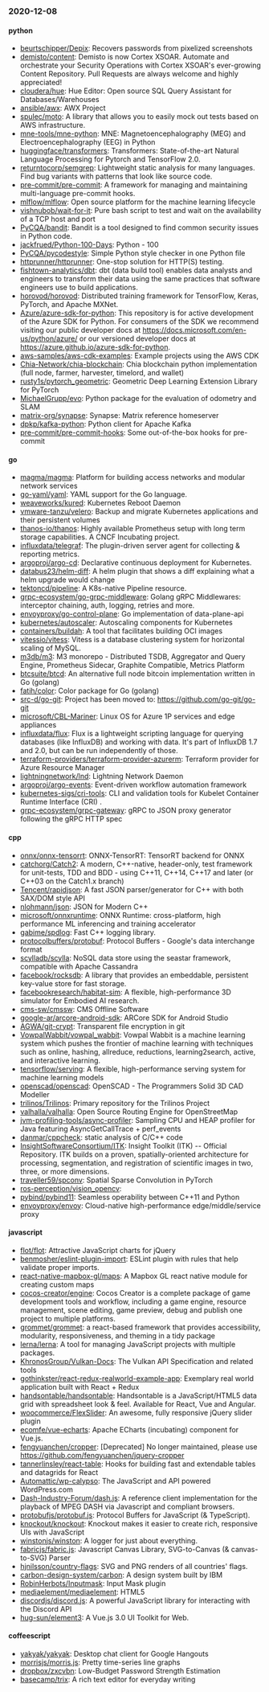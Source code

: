 ### 2020-12-08

#### python
* [beurtschipper/Depix](https://github.com/beurtschipper/Depix): Recovers passwords from pixelized screenshots
* [demisto/content](https://github.com/demisto/content): Demisto is now Cortex XSOAR. Automate and orchestrate your Security Operations with Cortex XSOAR's ever-growing Content Repository. Pull Requests are always welcome and highly appreciated!
* [cloudera/hue](https://github.com/cloudera/hue): Hue Editor: Open source SQL Query Assistant for Databases/Warehouses
* [ansible/awx](https://github.com/ansible/awx): AWX Project
* [spulec/moto](https://github.com/spulec/moto): A library that allows you to easily mock out tests based on AWS infrastructure.
* [mne-tools/mne-python](https://github.com/mne-tools/mne-python): MNE: Magnetoencephalography (MEG) and Electroencephalography (EEG) in Python
* [huggingface/transformers](https://github.com/huggingface/transformers): Transformers: State-of-the-art Natural Language Processing for Pytorch and TensorFlow 2.0.
* [returntocorp/semgrep](https://github.com/returntocorp/semgrep): Lightweight static analysis for many languages. Find bug variants with patterns that look like source code.
* [pre-commit/pre-commit](https://github.com/pre-commit/pre-commit): A framework for managing and maintaining multi-language pre-commit hooks.
* [mlflow/mlflow](https://github.com/mlflow/mlflow): Open source platform for the machine learning lifecycle
* [vishnubob/wait-for-it](https://github.com/vishnubob/wait-for-it): Pure bash script to test and wait on the availability of a TCP host and port
* [PyCQA/bandit](https://github.com/PyCQA/bandit): Bandit is a tool designed to find common security issues in Python code.
* [jackfrued/Python-100-Days](https://github.com/jackfrued/Python-100-Days): Python - 100
* [PyCQA/pycodestyle](https://github.com/PyCQA/pycodestyle): Simple Python style checker in one Python file
* [httprunner/httprunner](https://github.com/httprunner/httprunner): One-stop solution for HTTP(S) testing.
* [fishtown-analytics/dbt](https://github.com/fishtown-analytics/dbt): dbt (data build tool) enables data analysts and engineers to transform their data using the same practices that software engineers use to build applications.
* [horovod/horovod](https://github.com/horovod/horovod): Distributed training framework for TensorFlow, Keras, PyTorch, and Apache MXNet.
* [Azure/azure-sdk-for-python](https://github.com/Azure/azure-sdk-for-python): This repository is for active development of the Azure SDK for Python. For consumers of the SDK we recommend visiting our public developer docs at https://docs.microsoft.com/en-us/python/azure/ or our versioned developer docs at https://azure.github.io/azure-sdk-for-python.
* [aws-samples/aws-cdk-examples](https://github.com/aws-samples/aws-cdk-examples): Example projects using the AWS CDK
* [Chia-Network/chia-blockchain](https://github.com/Chia-Network/chia-blockchain): Chia blockchain python implementation (full node, farmer, harvester, timelord, and wallet)
* [rusty1s/pytorch_geometric](https://github.com/rusty1s/pytorch_geometric): Geometric Deep Learning Extension Library for PyTorch
* [MichaelGrupp/evo](https://github.com/MichaelGrupp/evo): Python package for the evaluation of odometry and SLAM
* [matrix-org/synapse](https://github.com/matrix-org/synapse): Synapse: Matrix reference homeserver
* [dpkp/kafka-python](https://github.com/dpkp/kafka-python): Python client for Apache Kafka
* [pre-commit/pre-commit-hooks](https://github.com/pre-commit/pre-commit-hooks): Some out-of-the-box hooks for pre-commit

#### go
* [magma/magma](https://github.com/magma/magma): Platform for building access networks and modular network services
* [go-yaml/yaml](https://github.com/go-yaml/yaml): YAML support for the Go language.
* [weaveworks/kured](https://github.com/weaveworks/kured): Kubernetes Reboot Daemon
* [vmware-tanzu/velero](https://github.com/vmware-tanzu/velero): Backup and migrate Kubernetes applications and their persistent volumes
* [thanos-io/thanos](https://github.com/thanos-io/thanos): Highly available Prometheus setup with long term storage capabilities. A CNCF Incubating project.
* [influxdata/telegraf](https://github.com/influxdata/telegraf): The plugin-driven server agent for collecting & reporting metrics.
* [argoproj/argo-cd](https://github.com/argoproj/argo-cd): Declarative continuous deployment for Kubernetes.
* [databus23/helm-diff](https://github.com/databus23/helm-diff): A helm plugin that shows a diff explaining what a helm upgrade would change
* [tektoncd/pipeline](https://github.com/tektoncd/pipeline): A K8s-native Pipeline resource.
* [grpc-ecosystem/go-grpc-middleware](https://github.com/grpc-ecosystem/go-grpc-middleware): Golang gRPC Middlewares: interceptor chaining, auth, logging, retries and more.
* [envoyproxy/go-control-plane](https://github.com/envoyproxy/go-control-plane): Go implementation of data-plane-api
* [kubernetes/autoscaler](https://github.com/kubernetes/autoscaler): Autoscaling components for Kubernetes
* [containers/buildah](https://github.com/containers/buildah): A tool that facilitates building OCI images
* [vitessio/vitess](https://github.com/vitessio/vitess): Vitess is a database clustering system for horizontal scaling of MySQL.
* [m3db/m3](https://github.com/m3db/m3): M3 monorepo - Distributed TSDB, Aggregator and Query Engine, Prometheus Sidecar, Graphite Compatible, Metrics Platform
* [btcsuite/btcd](https://github.com/btcsuite/btcd): An alternative full node bitcoin implementation written in Go (golang)
* [fatih/color](https://github.com/fatih/color): Color package for Go (golang)
* [src-d/go-git](https://github.com/src-d/go-git): Project has been moved to: https://github.com/go-git/go-git
* [microsoft/CBL-Mariner](https://github.com/microsoft/CBL-Mariner): Linux OS for Azure 1P services and edge appliances
* [influxdata/flux](https://github.com/influxdata/flux): Flux is a lightweight scripting language for querying databases (like InfluxDB) and working with data. It's part of InfluxDB 1.7 and 2.0, but can be run independently of those.
* [terraform-providers/terraform-provider-azurerm](https://github.com/terraform-providers/terraform-provider-azurerm): Terraform provider for Azure Resource Manager
* [lightningnetwork/lnd](https://github.com/lightningnetwork/lnd): Lightning Network Daemon 
* [argoproj/argo-events](https://github.com/argoproj/argo-events): Event-driven workflow automation framework
* [kubernetes-sigs/cri-tools](https://github.com/kubernetes-sigs/cri-tools): CLI and validation tools for Kubelet Container Runtime Interface (CRI) .
* [grpc-ecosystem/grpc-gateway](https://github.com/grpc-ecosystem/grpc-gateway): gRPC to JSON proxy generator following the gRPC HTTP spec

#### cpp
* [onnx/onnx-tensorrt](https://github.com/onnx/onnx-tensorrt): ONNX-TensorRT: TensorRT backend for ONNX
* [catchorg/Catch2](https://github.com/catchorg/Catch2): A modern, C++-native, header-only, test framework for unit-tests, TDD and BDD - using C++11, C++14, C++17 and later (or C++03 on the Catch1.x branch)
* [Tencent/rapidjson](https://github.com/Tencent/rapidjson): A fast JSON parser/generator for C++ with both SAX/DOM style API
* [nlohmann/json](https://github.com/nlohmann/json): JSON for Modern C++
* [microsoft/onnxruntime](https://github.com/microsoft/onnxruntime): ONNX Runtime: cross-platform, high performance ML inferencing and training accelerator
* [gabime/spdlog](https://github.com/gabime/spdlog): Fast C++ logging library.
* [protocolbuffers/protobuf](https://github.com/protocolbuffers/protobuf): Protocol Buffers - Google's data interchange format
* [scylladb/scylla](https://github.com/scylladb/scylla): NoSQL data store using the seastar framework, compatible with Apache Cassandra
* [facebook/rocksdb](https://github.com/facebook/rocksdb): A library that provides an embeddable, persistent key-value store for fast storage.
* [facebookresearch/habitat-sim](https://github.com/facebookresearch/habitat-sim): A flexible, high-performance 3D simulator for Embodied AI research.
* [cms-sw/cmssw](https://github.com/cms-sw/cmssw): CMS Offline Software
* [google-ar/arcore-android-sdk](https://github.com/google-ar/arcore-android-sdk): ARCore SDK for Android Studio
* [AGWA/git-crypt](https://github.com/AGWA/git-crypt): Transparent file encryption in git
* [VowpalWabbit/vowpal_wabbit](https://github.com/VowpalWabbit/vowpal_wabbit): Vowpal Wabbit is a machine learning system which pushes the frontier of machine learning with techniques such as online, hashing, allreduce, reductions, learning2search, active, and interactive learning.
* [tensorflow/serving](https://github.com/tensorflow/serving): A flexible, high-performance serving system for machine learning models
* [openscad/openscad](https://github.com/openscad/openscad): OpenSCAD - The Programmers Solid 3D CAD Modeller
* [trilinos/Trilinos](https://github.com/trilinos/Trilinos): Primary repository for the Trilinos Project
* [valhalla/valhalla](https://github.com/valhalla/valhalla): Open Source Routing Engine for OpenStreetMap
* [jvm-profiling-tools/async-profiler](https://github.com/jvm-profiling-tools/async-profiler): Sampling CPU and HEAP profiler for Java featuring AsyncGetCallTrace + perf_events
* [danmar/cppcheck](https://github.com/danmar/cppcheck): static analysis of C/C++ code
* [InsightSoftwareConsortium/ITK](https://github.com/InsightSoftwareConsortium/ITK): Insight Toolkit (ITK) -- Official Repository. ITK builds on a proven, spatially-oriented architecture for processing, segmentation, and registration of scientific images in two, three, or more dimensions.
* [traveller59/spconv](https://github.com/traveller59/spconv): Spatial Sparse Convolution in PyTorch
* [ros-perception/vision_opencv](https://github.com/ros-perception/vision_opencv): 
* [pybind/pybind11](https://github.com/pybind/pybind11): Seamless operability between C++11 and Python
* [envoyproxy/envoy](https://github.com/envoyproxy/envoy): Cloud-native high-performance edge/middle/service proxy

#### javascript
* [flot/flot](https://github.com/flot/flot): Attractive JavaScript charts for jQuery
* [benmosher/eslint-plugin-import](https://github.com/benmosher/eslint-plugin-import): ESLint plugin with rules that help validate proper imports.
* [react-native-mapbox-gl/maps](https://github.com/react-native-mapbox-gl/maps): A Mapbox GL react native module for creating custom maps
* [cocos-creator/engine](https://github.com/cocos-creator/engine): Cocos Creator is a complete package of game development tools and workflow, including a game engine, resource management, scene editing, game preview, debug and publish one project to multiple platforms.
* [grommet/grommet](https://github.com/grommet/grommet): a react-based framework that provides accessibility, modularity, responsiveness, and theming in a tidy package
* [lerna/lerna](https://github.com/lerna/lerna):  A tool for managing JavaScript projects with multiple packages.
* [KhronosGroup/Vulkan-Docs](https://github.com/KhronosGroup/Vulkan-Docs): The Vulkan API Specification and related tools
* [gothinkster/react-redux-realworld-example-app](https://github.com/gothinkster/react-redux-realworld-example-app): Exemplary real world application built with React + Redux
* [handsontable/handsontable](https://github.com/handsontable/handsontable): Handsontable is a JavaScript/HTML5 data grid with spreadsheet look & feel. Available for React, Vue and Angular.
* [woocommerce/FlexSlider](https://github.com/woocommerce/FlexSlider): An awesome, fully responsive jQuery slider plugin
* [ecomfe/vue-echarts](https://github.com/ecomfe/vue-echarts): Apache ECharts (incubating) component for Vue.js.
* [fengyuanchen/cropper](https://github.com/fengyuanchen/cropper):  [Deprecated] No longer maintained, please use https://github.com/fengyuanchen/jquery-cropper
* [tannerlinsley/react-table](https://github.com/tannerlinsley/react-table):  Hooks for building fast and extendable tables and datagrids for React
* [Automattic/wp-calypso](https://github.com/Automattic/wp-calypso): The JavaScript and API powered WordPress.com
* [Dash-Industry-Forum/dash.js](https://github.com/Dash-Industry-Forum/dash.js): A reference client implementation for the playback of MPEG DASH via Javascript and compliant browsers.
* [protobufjs/protobuf.js](https://github.com/protobufjs/protobuf.js): Protocol Buffers for JavaScript (& TypeScript).
* [knockout/knockout](https://github.com/knockout/knockout): Knockout makes it easier to create rich, responsive UIs with JavaScript
* [winstonjs/winston](https://github.com/winstonjs/winston): A logger for just about everything.
* [fabricjs/fabric.js](https://github.com/fabricjs/fabric.js): Javascript Canvas Library, SVG-to-Canvas (& canvas-to-SVG) Parser
* [hjnilsson/country-flags](https://github.com/hjnilsson/country-flags): SVG and PNG renders of all countries' flags.
* [carbon-design-system/carbon](https://github.com/carbon-design-system/carbon): A design system built by IBM
* [RobinHerbots/Inputmask](https://github.com/RobinHerbots/Inputmask): Input Mask plugin
* [mediaelement/mediaelement](https://github.com/mediaelement/mediaelement): HTML5 <audio> or <video> player with support for MP4, WebM, and MP3 as well as HLS, Dash, YouTube, Facebook, SoundCloud and others with a common HTML5 MediaElement API, enabling a consistent UI in all browsers.
* [discordjs/discord.js](https://github.com/discordjs/discord.js): A powerful JavaScript library for interacting with the Discord API
* [hug-sun/element3](https://github.com/hug-sun/element3): A Vue.js 3.0 UI Toolkit for Web.

#### coffeescript
* [yakyak/yakyak](https://github.com/yakyak/yakyak): Desktop chat client for Google Hangouts
* [morrisjs/morris.js](https://github.com/morrisjs/morris.js): Pretty time-series line graphs
* [dropbox/zxcvbn](https://github.com/dropbox/zxcvbn): Low-Budget Password Strength Estimation
* [basecamp/trix](https://github.com/basecamp/trix): A rich text editor for everyday writing
